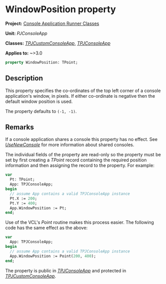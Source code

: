 # WindowPosition property

**Project:** [Console Application Runner Classes](../API.md)

**Unit:** _PJConsoleApp_

**Classes:** [_TPJCustomConsoleApp_](./TPJCustomConsoleApp.md), [_TPJConsoleApp_](./TPJConsoleApp.md)

**Applies to:** ~>3.0

```pascal
property WindowPosition: TPoint;
```

## Description

This property specifies the co-ordinates of the top left corner of a console application's window, in pixels. If either co-ordinate is negative then the default window position is used.

The property defaults to `(-1, -1)`.

## Remarks

If a console application shares a console this property has no effect. See [_UseNewConsole_](./TPJCustomConsoleApp-UseNewConsole.md) for more information about shared consoles.

The individual fields of the property are read-only so the property must be set by first creating a _TPoint_ record containing the required position information and then assigning the record to the property. For example:

```pascal
var
  Pt: TPoint;
  App: TPJConsoleApp;
begin
  // assume App contains a valid TPJConsoleApp instance
  Pt.X := 200;
  Pt.Y := 400;
  App.WindowPosition := Pt;
end;
```

Use of the VCL's _Point_ routine makes this process easier. The following code has the same effect as the above:

```pascal
var
  App: TPJConsoleApp;
begin
  // assume App contains a valid TPJConsoleApp instance
  App.WindowPosition := Point(200, 400);
end;
```

The property is public in [_TPJConsoleApp_](./TPJConsoleApp.md) and protected in [_TPJCustomConsoleApp_](./TPJCustomConsoleApp.md).
